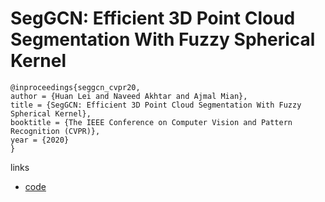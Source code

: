 # SegGCN: Efficient 3D Point Cloud Segmentation With Fuzzy Spherical Kernel

```
@inproceedings{seggcn_cvpr20,
author = {Huan Lei and Naveed Akhtar and Ajmal Mian},
title = {SegGCN: Efficient 3D Point Cloud Segmentation With Fuzzy Spherical Kernel},
booktitle = {The IEEE Conference on Computer Vision and Pattern Recognition (CVPR)},
year = {2020}
}
```

links
- [code](https://github.com/hlei-ziyan/SegGCN)
